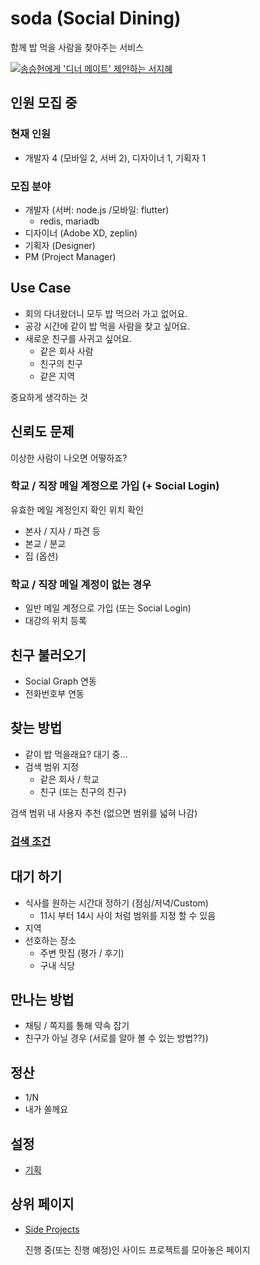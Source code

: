 # soda (Social Dining)

함께 밥 먹을 사람을 찾아주는 서비스

[![송승헌에게 '디너 메이트' 제안하는 서지혜](https://lh4.googleusercontent.com/proxy/Mn7nVgDW0R6NGfswgH9BJsdscGp8rUOfvTg7wKataxS_pn0CO76SEHphckxM-LX22SYyimqMldP9xEMcOFKGfTMVg2fq-buUnPk2OmskXK2InJxeiv8)](https://tv.kakao.com/channel/3529160/cliplink/409729036)

## 인원 모집 중

### 현재 인원
  - 개발자 4 (모바일 2, 서버 2), 디자이너 1, 기획자 1
  
### 모집 분야
  - 개발자 (서버: node.js /모바일: flutter)
    - redis, mariadb
  - 디자이너 (Adobe XD, zeplin)
  - 기획자 (Designer)
  - PM (Project Manager)

## Use Case

  - 회의 다녀왔더니 모두 밥 먹으러 가고 없어요.
  - 공강 시간에 같이 밥 먹을 사람을 찾고 싶어요.
  - 새로운 친구를 사귀고 싶어요.
    - 같은 회사 사람
    - 친구의 친구
    - 같은 지역

중요하게 생각하는 것

## 신뢰도 문제

이상한 사람이 나오면 어떻하죠?

### 학교 / 직장 메일 계정으로 가입 (+ Social Login)

유효한 메일 계정인지 확인
위치 확인
  - 본사 / 지사 / 파견 등
  - 본교 / 분교
  - 집 (옵션)

### 학교 / 직장 메일 계정이 없는 경우

  - 일반 메일 계정으로 가입 (또는 Social Login)
  - 대강의 위치 등록

## 친구 불러오기

  - Social Graph 연동
  - 전화번호부 연동

## 찾는 방법

  - 같이 밥 먹을래요? 대기 중...
  - 검색 범위 지정
    - 같은 회사 / 학교
    - 친구 (또는 친구의 친구)
  
  검색 범위 내 사용자 추천 (없으면 범위를 넓혀 나감)

### [검색 조건](docs/Search.md)

## 대기 하기

  - 식사를 원하는 시간대 정하기 (점심/저녁/Custom)
    - 11시 부터 14시 사이 처럼 범위를 지정 할 수 있음
  - 지역
  - 선호하는 장소
    - 주변 맛집 (평가 / 후기)
    - 구내 식당
    
## 만나는 방법

  - 채팅 / 쪽지를 통해 약속 잡기
  - 친구가 아닐 경우 (서로를 알아 볼 수 있는 방법??))

## 정산

  - 1/N
  - 내가 쏠께요
  
## 설정

  - [기획](https://docs.google.com/presentation/d/1AdU91Q9uH7lMhcU82EQ94gJ7-ZGT4AK8Me1qhxv0K8w)
  
## 상위 페이지

  - [Side Projects](https://daclouds.github.io/side-projects/)

    진행 중(또는 진행 예정)인 사이드 프로젝트를 모아놓은 페이지



